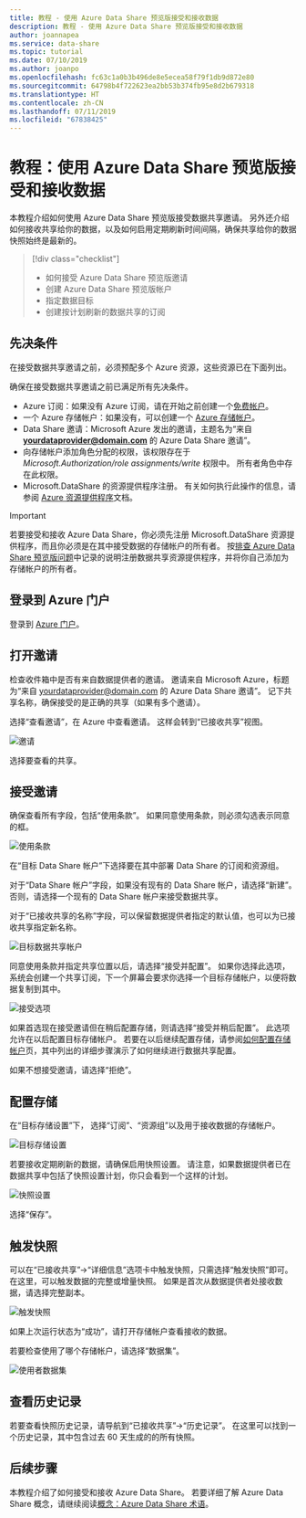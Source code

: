 ```yaml
---
title: 教程 - 使用 Azure Data Share 预览版接受和接收数据
description: 教程 - 使用 Azure Data Share 预览版接受和接收数据
author: joannapea
ms.service: data-share
ms.topic: tutorial
ms.date: 07/10/2019
ms.author: joanpo
ms.openlocfilehash: fc63c1a0b3b496de8e5ecea58f79f1db9d872e80
ms.sourcegitcommit: 64798b4f722623ea2bb53b374fb95e8d2b679318
ms.translationtype: HT
ms.contentlocale: zh-CN
ms.lasthandoff: 07/11/2019
ms.locfileid: "67838425"
---
```

# <a name="tutorial-accept-and-receive-data-using-azure-data-share-preview"></a>教程：使用 Azure Data Share 预览版接受和接收数据

本教程介绍如何使用 Azure Data Share 预览版接受数据共享邀请。 另外还介绍如何接收共享给你的数据，以及如何启用定期刷新时间间隔，确保共享给你的数据快照始终是最新的。 

> [!div class="checklist"]
> * 如何接受 Azure Data Share 预览版邀请
> * 创建 Azure Data Share 预览版帐户
> * 指定数据目标
> * 创建按计划刷新的数据共享的订阅

## <a name="prerequisites"></a>先决条件
在接受数据共享邀请之前，必须预配多个 Azure 资源，这些资源已在下面列出。 

确保在接受数据共享邀请之前已满足所有先决条件。 

* Azure 订阅：如果没有 Azure 订阅，请在开始之前创建一个[免费帐户](https://azure.microsoft.com/free/)。
* 一个 Azure 存储帐户：如果没有，可以创建一个 [Azure 存储帐户](https://docs.microsoft.com/azure/storage/common/storage-quickstart-create-account)。 
* Data Share 邀请：Microsoft Azure 发出的邀请，主题名为“来自 **<yourdataprovider@domain.com>** 的 Azure Data Share 邀请”。
* 向存储帐户添加角色分配的权限，该权限存在于 *Microsoft.Authorization/role assignments/write* 权限中。 所有者角色中存在此权限。 
* Microsoft.DataShare 的资源提供程序注册。 有关如何执行此操作的信息，请参阅 [Azure 资源提供程序](https://docs.microsoft.com/azure/azure-resource-manager/resource-manager-supported-services)文档。 

> [!IMPORTANT]
> 若要接受和接收 Azure Data Share，你必须先注册 Microsoft.DataShare 资源提供程序，而且你必须是在其中接受数据的存储帐户的所有者。 按[排查 Azure Data Share 预览版问题](data-share-troubleshoot.md)中记录的说明注册数据共享资源提供程序，并将你自己添加为存储帐户的所有者。 

## <a name="sign-in-to-the-azure-portal"></a>登录到 Azure 门户

登录到 [Azure 门户](https://portal.azure.com/)。

## <a name="open-invitation"></a>打开邀请

检查收件箱中是否有来自数据提供者的邀请。 邀请来自 Microsoft Azure，标题为“来自 <yourdataprovider@domain.com> 的 Azure Data Share 邀请”。  记下共享名称，确保接受的是正确的共享（如果有多个邀请）。 

选择“查看邀请”，在 Azure 中查看邀请。  这样会转到“已接收共享”视图。

![邀请](./media/invitations.png "邀请列表") 

选择要查看的共享。 

## <a name="accept-invitation"></a>接受邀请
确保查看所有字段，包括“使用条款”。  如果同意使用条款，则必须勾选表示同意的框。 

![使用条款](./media/terms-of-use.png "使用条款") 

在“目标 Data Share 帐户”下选择要在其中部署 Data Share 的订阅和资源组。  

对于“Data Share 帐户”字段，如果没有现有的 Data Share 帐户，请选择“新建”。   否则，请选择一个现有的 Data Share 帐户来接受数据共享。 

对于“已接收共享的名称”字段，可以保留数据提供者指定的默认值，也可以为已接收共享指定新名称。  

![目标数据共享帐户](./media/target-data-share.png "目标数据共享帐户") 

同意使用条款并指定共享位置以后，请选择“接受并配置”。  如果你选择此选项，系统会创建一个共享订阅，下一个屏幕会要求你选择一个目标存储帐户，以便将数据复制到其中。 

![接受选项](./media/accept-options.png "接受选项") 

如果首选现在接受邀请但在稍后配置存储，则请选择“接受并稍后配置”。  此选项允许在以后配置目标存储帐户。 若要在以后继续配置存储，请参阅[如何配置存储帐户](how-to-configure-mapping.md)页，其中列出的详细步骤演示了如何继续进行数据共享配置。 

如果不想接受邀请，请选择“拒绝”。  

## <a name="configure-storage"></a>配置存储
在“目标存储设置”下，  选择“订阅”、“资源组”以及用于接收数据的存储帐户。 

![目标存储设置](./media/target-storage-settings.png "目标存储") 

若要接收定期刷新的数据，请确保启用快照设置。 请注意，如果数据提供者已在数据共享中包括了快照设置计划，你只会看到一个这样的计划。 

![快照设置](./media/snapshot-settings.png "快照设置") 

选择“保存”。  

## <a name="trigger-a-snapshot"></a>触发快照

可以在“已接收共享”->“详细信息”选项卡中触发快照，只需选择“触发快照”即可。  在这里，可以触发数据的完整或增量快照。 如果是首次从数据提供者处接收数据，请选择完整副本。 

![触发快照](./media/trigger-snapshot.png "触发快照") 

如果上次运行状态为“成功”，请打开存储帐户查看接收的数据。  

若要检查使用了哪个存储帐户，请选择“数据集”。  

![使用者数据集](./media/consumer-datasets.png "使用者数据集映射") 

## <a name="view-history"></a>查看历史记录
若要查看快照历史记录，请导航到“已接收共享”->“历史记录”。 在这里可以找到一个历史记录，其中包含过去 60 天生成的的所有快照。 

## <a name="next-steps"></a>后续步骤
本教程介绍了如何接受和接收 Azure Data Share。 若要详细了解 Azure Data Share 概念，请继续阅读[概念：Azure Data Share 术语](terminology.md)。